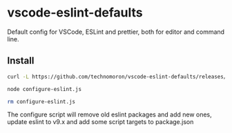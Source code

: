 # vscode-eslint-defaults

Default config for VSCode, ESLint and prettier, both for editor and command line.

## Install

```bash
curl -L https://github.com/technomoron/vscode-eslint-defaults/releases/download/v1.0.5/installer.tgz | tar -vxz

node configure-eslint.js

rm configure-eslint.js
```

The configure script will remove old eslint packages and add new ones,
update eslint to v9.x and add some script targets to package.json
